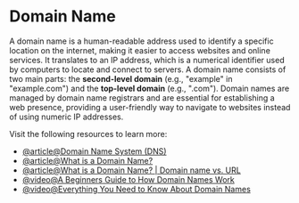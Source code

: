# Domain Name

A domain name is a human-readable address used to identify a specific location on the internet, making it easier to access websites and online services. It translates to an IP address, which is a numerical identifier used by computers to locate and connect to servers. A domain name consists of two main parts: the **second-level domain** (e.g., "example" in "example.com") and the **top-level domain** (e.g., ".com"). Domain names are managed by domain name registrars and are essential for establishing a web presence, providing a user-friendly way to navigate to websites instead of using numeric IP addresses.

Visit the following resources to learn more:

- [@article@Domain Name System (DNS)](https://www.karanpratapsingh.com/courses/system-design/domain-name-system)
- [@article@What is a Domain Name?](https://developer.mozilla.org/en-US/docs/Learn/Common_questions/What_is_a_domain_name)
- [@article@What is a Domain Name? | Domain name vs. URL](https://www.cloudflare.com/en-gb/learning/dns/glossary/what-is-a-domain-name/)
- [@video@A Beginners Guide to How Domain Names Work](https://www.youtube.com/watch?v=Y4cRx19nhJk)
- [@video@Everything You Need to Know About Domain Names](https://www.youtube.com/watch?v=qO5qcQgiNX4)
